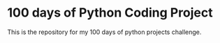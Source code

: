 # 100 days of Python Coding Project
 This is the repository for my 100 days of python projects challenge.
